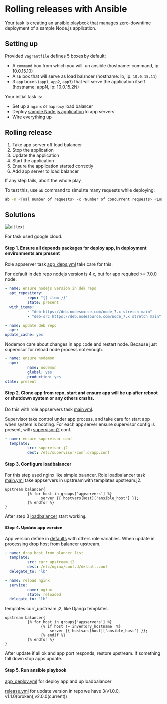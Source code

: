 # Rolling releases with Ansible

Your task is creating an ansible playbook that manages zero-downtime deployment of a sample Node.js application.

## Setting up
Provided `Vagrantfile` defines 5 boxes by default:
* A `command` box from which you will run ansible (hostname: command, ip: 10.0.15.10)
* A `lb` box that will serve as load balancer (hostname: lb, ip: `10.0.15.11`)
* 3 `app` boxes (`app1`, `app2`, `app3`) that will serve the application itself (hostname: appN, ip: 10.0.15.2N)

Your initial task is:
* Set up a `nginx` or `haproxy` load balancer
* Deploy [sample Node.js application](https://bitbucket.org/ZaRDaK/devops-rolling-release) to app servers
* Wire everything up

## Rolling release
1. Take app server off load balancer
2. Stop the application
3. Update the application
4. Start the application
5. Ensure the application started correctly
6. Add app server to load balancer

If any step fails, abort the whole play

To test this, use `ab` command to simulate many requests while deploying:
```bash
ab -n <Toal number of requests> -c <Number of concurrent requests> <Load balancer ip>
```

## Solutions

![alt text](http://makescreen.ru/i/e13e8977aa0b929f4053984f72f66d.png)

For task used google cloud. 

#### Step 1. Ensure all depends packages for deploy app, in deployment environments are present

Role appserver task [app_deps.yml](https://github.com/yougooo/epam_training/blob/master/IaC/rolling-release/site/roles/appservers/tasks/app_deps.yml) take care for this.

For default in deb repo nodejs version is 4.x, but for app required >= 7.0.0 node.

```yml
- name: ensure nodejs version in deb repo
  apt_repository:
          repo: "{{ item }}"
          state: present
  with_items:
          - "deb https://deb.nodesource.com/node_7.x stretch main"
          - "deb-src https://deb.nodesource.com/node_7.x stretch main"

- name: update deb repo
  apt:
update_cache: yes
```
Nodemon care about changes in app code and restart node. Because just supervisor for reload node process not enough. 

```yml
- name: ensure nodemon
  npm:
          name: nodemon
          global: yes
          production: yes
state: present
```
#### Step 2. Clone app from repo, start and ensure app will be up after reboot or shutdown system or any others crashs.

Do this with role appservers task [main.yml](https://github.com/yougooo/epam_training/blob/master/IaC/rolling-release/site/roles/appservers/tasks/main.yml).

Supervisor take control under app process, and take care for start app when system is booting. For each app server ensure supervisor config is present, with [supervisor.j2](https://github.com/yougooo/epam_training/tree/master/IaC/rolling-release/site/roles/appservers/templates) conf. 
```yml
- name: ensure supervisor conf
  template:
          src: supervisor.j2
          dest: /etc/supervisor/conf.d/app.conf
```

#### Step 3. Configure loadbalancer

For this step used nginx like simple balancer. Role loadbalancer task [main.yml](https://github.com/yougooo/epam_training/blob/master/IaC/rolling-release/site/roles/loadbalancer/tasks/main.yml) take appservers in upstream with templates upstream.j2. 

```
upstream balancer{
          {% for host in groups['appservers'] %}
                server {{ hostvars[host]['ansible_host'] }};
          {% endfor %}
}
```

After step 3 [loadbalancer](http://35.198.155.215/) start working.


#### Step 4. Update app version
App version define in [defaults](https://github.com/yougooo/epam_training/blob/master/IaC/rolling-release/site/roles/release/defaults/main.yml) with others role variables. When update in processing drop host from balancer upstream. 
```yml
- name: drop host from blancer list
  template:
          src: curr_upstream.j2
          dest: /etc/nginx/conf.d/default.conf
  delegate_to: 'lb'

- name: reload nginx
  service:
          name: nginx
          state: reloaded
  delegate_to: 'lb'
```
templates curr_upstream.j2, like Django templates.
```
upstream balancer{
          {% for host in groups['appservers'] %}
                {% if host != inventory_hostname  %}
                    server {{ hostvars[host]['ansible_host'] }};
                {% endif %}
          {% endfor %}
}
```
After update if all ok and app port responds, restore upstream. If something fall down stop apps update. 

#### Step 5. Run ansible playbook

[app_deploy.yml](https://github.com/yougooo/epam_training/blob/master/IaC/rolling-release/site/app_deploy.yml) for deploy app and up loadbalancer 

[release.yml](https://github.com/yougooo/epam_training/blob/master/IaC/rolling-release/site/release.yml) for update version in repo we have 3(v1.0.0, v1.1.0(broken),v2.0.0(current))
